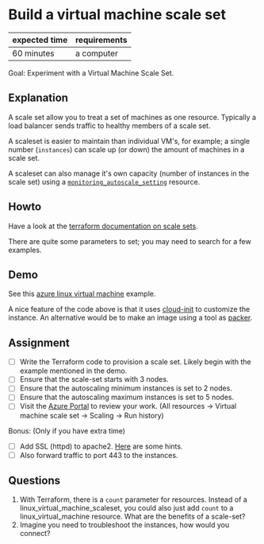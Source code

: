 # Build a virtual machine scale set

|expected time|requirements|
|-------------|------------|
| 60 minutes  | a computer |

Goal: Experiment with a Virtual Machine Scale Set.

## Explanation

A scale set allow you to treat a set of machines as one resource. Typically a load balancer sends traffic to healthy members of a scale set.

A scaleset is easier to maintain than individual VM's, for example; a single number (`instances`) can scale up (or down) the amount of machines in a scale set.

A scaleset can also manage it's own capacity (number of instances in the scale set) using a [`monitoring_autoscale_setting`](https://registry.terraform.io/providers/hashicorp/azurerm/latest/docs/resources/monitor_autoscale_setting) resource.

## Howto

Have a look at the [terraform documentation on scale sets](https://registry.terraform.io/providers/hashicorp/azurerm/latest/docs/resources/virtual_machine_scale_set).

There are quite some parameters to set; you may need to search for a few examples.

## Demo

See this [azure linux virtual machine](https://github.com/robertdebock/terraform-azurerm-scale-set) example.

A nice feature of the code above is that it uses [cloud-init](https://cloudinit.readthedocs.io/en/latest/) to customize the instance. An alternative would be to make an image using a tool as [packer](https://www.packer.io/).

## Assignment

- [ ] Write the Terraform code to provision a scale set. Likely begin with the example mentioned in the demo.
- [ ] Ensure that the scale-set starts with 3 nodes.
- [ ] Ensure that the autoscaling minimum instances is set to 2 nodes.
- [ ] Ensure that the autoscaling maximum instances is set to 5 nodes.
- [ ] Visit the [Azure Portal](https://portal.azure.com/) to review your work. (All resources -> Virtual machine scale set -> Scaling -> Run history)

Bonus: (Only if you have extra time)

- [ ] Add SSL (httpd) to apache2. [Here](https://www.informaticar.net/enable-https-on-ubuntu-web-server-20-04/) are some hints.
- [ ] Also forward traffic to port 443 to the instances.

## Questions

1. With Terraform, there is a `count` parameter for resources. Instead of a linux_virtual_machine_scaleset, you could also just add `count` to a linux_virtual_machine resource. What are the benefits of a scale-set?
2. Imagine you need to troubleshoot the instances, how would you connect?
